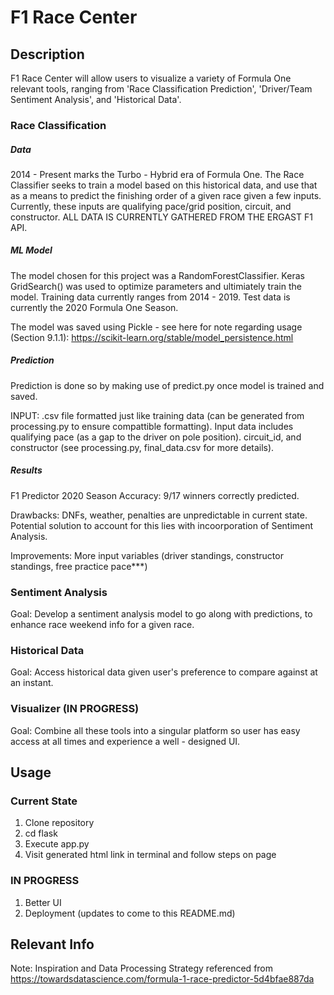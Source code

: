 # F1 Race Center
## Description
F1 Race Center will allow users to visualize a variety of Formula One relevant tools, ranging from 'Race Classification Prediction', 'Driver/Team Sentiment Analysis', and 'Historical Data'.

### Race Classification
##### Data
2014 - Present marks the Turbo - Hybrid era of Formula One. The Race Classifier seeks to train a model based on this historical data, and use that as a means to predict the finishing order of a given race given a few inputs. Currently, these inputs are qualifying pace/grid position, circuit, and constructor. ALL DATA IS CURRENTLY GATHERED FROM THE ERGAST F1 API.

##### ML Model
The model chosen for this project was a RandomForestClassifier. Keras GridSearch() was used to optimize parameters and ultimiately train the model. Training data currently ranges from 2014 - 2019. Test data is currently the 2020 Formula One Season.

The model was saved using Pickle - see here for note regarding usage (Section 9.1.1): https://scikit-learn.org/stable/model_persistence.html

##### Prediction
Prediction is done so by making use of predict.py once model is trained and saved.

INPUT: .csv file formatted just like training data (can be generated from processing.py to ensure compattible formatting). Input data includes qualifying pace (as a gap to the driver on pole position). circuit_id, and constructor (see processing.py, final_data.csv for more details).

##### Results
F1 Predictor 2020 Season Accuracy: 9/17 winners correctly predicted.

Drawbacks: DNFs, weather, penalties are unpredictable in current state. Potential solution to account for this lies with incoorporation of Sentiment Analysis.

Improvements: More input variables (driver standings, constructor standings, free practice pace***)

### Sentiment Analysis
Goal: Develop a sentiment analysis model to go along with predictions, to enhance race weekend info for a given race.

### Historical Data
Goal: Access historical data given user's preference to compare against at an instant.

### Visualizer (IN PROGRESS)
Goal: Combine all these tools into a singular platform so user has easy access at all times and experience a well - designed UI.


## Usage
### Current State
1. Clone repository
2. cd flask
3. Execute app.py
4. Visit generated html link in terminal and follow steps on page

### IN PROGRESS
1. Better UI
2. Deployment (updates to come to this README.md)


## Relevant Info
Note: Inspiration and Data Processing Strategy referenced from https://towardsdatascience.com/formula-1-race-predictor-5d4bfae887da
